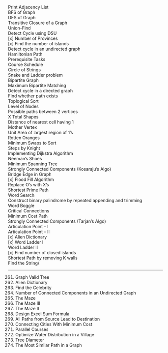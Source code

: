 Print Adjacency List\
BFS of Graph\
DFS of Graph\
Transitive Closure of a Graph\
Union-Find\
Detect Cycle using DSU\
[x] Number of Provinces\
[x] Find the number of islands\
Detect cycle in an undirected graph\
Hamiltonian Path\
Prerequisite Tasks\
Course Schedule\
Circle of Strings\
Snake and Ladder problem\
Bipartite Graph\
Maximum Bipartite Matching\
Detect cycle in a directed graph\
Find whether path exists\
Toplogical Sort\
Level of Nodes\
Possible paths between 2 vertices\
X Total Shapes\
Distance of nearest cell having 1\
Mother Vertex\
Unit Area of largest region of 1’s\
Rotten Oranges\
Minimum Swaps to Sort\
Steps by Knight\
Implementing Dijkstra Algorithm\
Neeman’s Shoes\
Minimum Spanning Tree\
Strongly Connected Components (Kosaraju’s Algo)\
Bridge Edge in Graph\
[x] Flood Fill Algorithm\
Replace O’s with X’s\
Shortest Prime Path\
Word Search\
Construct binary palindrome by repeated appending and trimming\
Word Boggle\
Critical Connections\
Minimum Cost Path\
Strongly Connected Components (Tarjan’s Algo)\
Articulation Point – I\
Articulation Point – II\
[x] Alien Dictionary\
[x] Word Ladder I\
Word Ladder II\
[x] Find number of closed islands\
Shortest Path by removing K walls\
Find the String\


---------
261. Graph Valid Tree
269. Alien Dictionary
277. Find the Celebrity
323. Number of Connected Components in an Undirected Graph
490. The Maze
499. The Maze III
505. The Maze II
631. Design Excel Sum Formula
1059. All Paths from Source Lead to Destination
1135. Connecting Cities With Minimum Cost
1136. Parallel Courses
1168. Optimize Water Distribution in a Village
1245. Tree Diameter
1548. The Most Similar Path in a Graph
